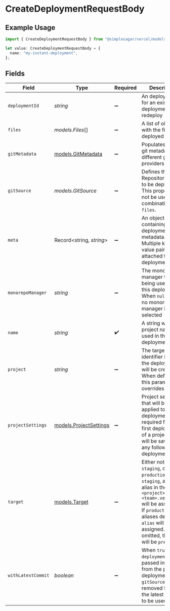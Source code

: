 # CreateDeploymentRequestBody

## Example Usage

```typescript
import { CreateDeploymentRequestBody } from "@simplesagar/vercel/models/createdeploymentop.js";

let value: CreateDeploymentRequestBody = {
  name: "my-instant-deployment",
};
```

## Fields

| Field                                                                                                                                                                                                                                                  | Type                                                                                                                                                                                                                                                   | Required                                                                                                                                                                                                                                               | Description                                                                                                                                                                                                                                            | Example                                                                                                                                                                                                                                                |
| ------------------------------------------------------------------------------------------------------------------------------------------------------------------------------------------------------------------------------------------------------ | ------------------------------------------------------------------------------------------------------------------------------------------------------------------------------------------------------------------------------------------------------ | ------------------------------------------------------------------------------------------------------------------------------------------------------------------------------------------------------------------------------------------------------ | ------------------------------------------------------------------------------------------------------------------------------------------------------------------------------------------------------------------------------------------------------ | ------------------------------------------------------------------------------------------------------------------------------------------------------------------------------------------------------------------------------------------------------ |
| `deploymentId`                                                                                                                                                                                                                                         | *string*                                                                                                                                                                                                                                               | :heavy_minus_sign:                                                                                                                                                                                                                                     | An deployment id for an existing deployment to redeploy                                                                                                                                                                                                |                                                                                                                                                                                                                                                        |
| `files`                                                                                                                                                                                                                                                | *models.Files*[]                                                                                                                                                                                                                                       | :heavy_minus_sign:                                                                                                                                                                                                                                     | A list of objects with the files to be deployed                                                                                                                                                                                                        |                                                                                                                                                                                                                                                        |
| `gitMetadata`                                                                                                                                                                                                                                          | [models.GitMetadata](../models/gitmetadata.md)                                                                                                                                                                                                         | :heavy_minus_sign:                                                                                                                                                                                                                                     | Populates initial git metadata for different git providers.                                                                                                                                                                                            |                                                                                                                                                                                                                                                        |
| `gitSource`                                                                                                                                                                                                                                            | *models.GitSource*                                                                                                                                                                                                                                     | :heavy_minus_sign:                                                                                                                                                                                                                                     | Defines the Git Repository source to be deployed. This property can not be used in combination with `files`.                                                                                                                                           |                                                                                                                                                                                                                                                        |
| `meta`                                                                                                                                                                                                                                                 | Record<string, *string*>                                                                                                                                                                                                                               | :heavy_minus_sign:                                                                                                                                                                                                                                     | An object containing the deployment's metadata. Multiple key-value pairs can be attached to a deployment                                                                                                                                               | {<br/>"foo": "bar"<br/>}                                                                                                                                                                                                                               |
| `monorepoManager`                                                                                                                                                                                                                                      | *string*                                                                                                                                                                                                                                               | :heavy_minus_sign:                                                                                                                                                                                                                                     | The monorepo manager that is being used for this deployment. When `null` is used no monorepo manager is selected                                                                                                                                       |                                                                                                                                                                                                                                                        |
| `name`                                                                                                                                                                                                                                                 | *string*                                                                                                                                                                                                                                               | :heavy_check_mark:                                                                                                                                                                                                                                     | A string with the project name used in the deployment URL                                                                                                                                                                                              | my-instant-deployment                                                                                                                                                                                                                                  |
| `project`                                                                                                                                                                                                                                              | *string*                                                                                                                                                                                                                                               | :heavy_minus_sign:                                                                                                                                                                                                                                     | The target project identifier in which the deployment will be created. When defined, this parameter overrides name                                                                                                                                     | my-deployment-project                                                                                                                                                                                                                                  |
| `projectSettings`                                                                                                                                                                                                                                      | [models.ProjectSettings](../models/projectsettings.md)                                                                                                                                                                                                 | :heavy_minus_sign:                                                                                                                                                                                                                                     | Project settings that will be applied to the deployment. It is required for the first deployment of a project and will be saved for any following deployments                                                                                          |                                                                                                                                                                                                                                                        |
| `target`                                                                                                                                                                                                                                               | [models.Target](../models/target.md)                                                                                                                                                                                                                   | :heavy_minus_sign:                                                                                                                                                                                                                                     | Either not defined, `staging`, or `production`. If `staging`, a staging alias in the format `<project>-<team>.vercel.app` will be assigned. If `production`, any aliases defined in `alias` will be assigned. If omitted, the target will be `preview` |                                                                                                                                                                                                                                                        |
| `withLatestCommit`                                                                                                                                                                                                                                     | *boolean*                                                                                                                                                                                                                                              | :heavy_minus_sign:                                                                                                                                                                                                                                     | When `true` and `deploymentId` is passed in, the sha from the previous deployment's `gitSource` is removed forcing the latest commit to be used.                                                                                                       |                                                                                                                                                                                                                                                        |